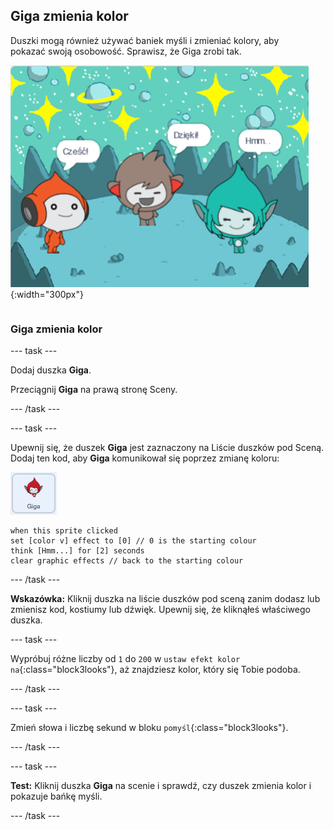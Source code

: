 ## Giga zmienia kolor

<div style="display: flex; flex-wrap: wrap">
<div style="flex-basis: 200px; flex-grow: 1; margin-right: 15px;">
Duszki mogą również używać baniek myśli i zmieniać kolory, aby pokazać swoją osobowość. Sprawisz, że Giga zrobi tak.
</div>
<div>

![Duszek Giga myślący „Hmm...”](images/giga-step2.png){:width="300px"}

</div>
</div>

### Giga zmienia kolor

--- task ---

Dodaj duszka **Giga**.

Przeciągnij **Giga** na prawą stronę Sceny.

--- /task ---

--- task ---

Upewnij się, że duszek **Giga** jest zaznaczony na Liście duszków pod Sceną. Dodaj ten kod, aby **Giga** komunikował się poprzez zmianę koloru:

![Duszek Giga.](images/giga-sprite.png)

```blocks3
when this sprite clicked
set [color v] effect to [0] // 0 is the starting colour
think [Hmm...] for [2] seconds 
clear graphic effects // back to the starting colour
```

--- /task ---

**Wskazówka:** Kliknij duszka na liście duszków pod sceną zanim dodasz lub zmienisz kod, kostiumy lub dźwięk. Upewnij się, że kliknąłeś właściwego duszka.

--- task ---

Wypróbuj różne liczby od `1` do `200` w `ustaw efekt kolor na`{:class="block3looks"}, aż znajdziesz kolor, który się Tobie podoba.

--- /task ---

--- task ---

Zmień słowa i liczbę sekund w bloku `pomyśl`{:class="block3looks"}.

--- /task ---

--- task ---

**Test:** Kliknij duszka **Giga** na scenie i sprawdź, czy duszek zmienia kolor i pokazuje bańkę myśli.

--- /task ---

